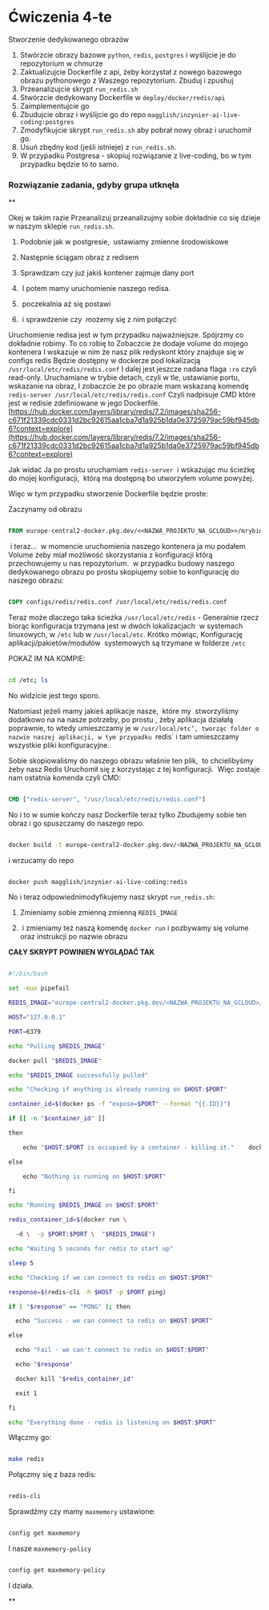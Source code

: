 # Ćwiczenia 4-te

Stworzenie dedykowanego obrazów

1. Stwórzcie obrazy bazowe `python`, `redis`, `postgres` i wyślijcie je do repozytorium w chmurze
2. Zaktualizujcie Dockerfile z api, żeby korzystał z nowego bazowego obrazu pythonowego z Waszego repozytorium. Zbuduj i zpushuj
4. Przeanalizujcie skrypt `run_redis.sh`
5. Stwórzcie dedykowany Dockerfile w `deploy/docker/redis/api`
6. Zaimplementujcie go
7. Zbudujcie obraz i wyślijcie go do repo `magglish/inzynier-ai-live-coding:postgres`
8. Zmodyfikujcie skrypt `run_redis.sh` aby pobrał nowy obraz i uruchomił go.
9. Usuń zbędny kod (jeśli istnieje) z `run_redis.sh`.
11. W przypadku Postgresa - skopiuj rozwiązanie z live-coding, bo w tym przypadku będzie to to samo.


### Rozwiązanie zadania, gdyby grupa utknęła

**

Okej w takim razie Przeanalizuj przeanalizujmy sobie dokładnie co się dzieje w naszym sklepie `run_redis.sh`.

  

1. Podobnie jak w postgresie,  ustawiamy zmienne środowiskowe
    
2. Następnie ściągam obraz z redisem
    
3. Sprawdzam czy już jakiś kontener zajmuje dany port
    
4.  I potem mamy uruchomienie naszego redisa.
    
5.  poczekalnia aż się postawi
    
6.  i sprawdzenie czy  możemy się z nim połączyć
    

  

Uruchomienie redisa jest w tym przypadku najważniejsze. Spójrzmy co dokładnie robimy. To co robię to Zobaczcie że dodaje volume do mojego kontenera I wskazuje w nim że nasz plik redyskont który znajduje się w configs redis Będzie dostępny w dockerze pod lokalizacją `/usr/local/etc/redis/redis.conf` I dalej jest jeszcze nadana flaga `:ro` czyli read-only. Uruchamiane w trybie detach, czyli w tle, ustawianie portu, wskazanie na obraz, I zobaczcie że po obrazie mam wskazaną komendę `redis-server /usr/local/etc/redis/redis.conf` Czyli nadpisuje CMD które jest w redisie zdefiniowane w jego Dockerfile. [https://hub.docker.com/layers/library/redis/7.2/images/sha256-c671f21339cdc0331d2bc92615aa1cba7d1a925b1da0e3725979ac59bf945db6?context=explore](https://hub.docker.com/layers/library/redis/7.2/images/sha256-c671f21339cdc0331d2bc92615aa1cba7d1a925b1da0e3725979ac59bf945db6?context=explore)

  

Jak widać Ja po prostu uruchamiam `redis-server`  i wskazując mu ścieżkę do mojej konfiguracji,  którą ma dostępną bo utworzyłem volume powyżej. 

  

Więc w tym przypadku stworzenie Dockerfile będzie proste:

  

Zaczynamy od obrazu

  

```dockerfile

FROM europe-central2-docker.pkg.dev/<<NAZWA_PROJEKTU_NA_GCLOUD>>/mrybinski-live-coding-base/redis:7.2-1.0.0

```

  

 i teraz…  w momencie uruchomienia naszego kontenera ja mu podałem Volume żeby miał możliwość skorzystania z konfiguracji którą przechowujemy u nas repozytorium.  w przypadku budowy naszego dedykowanego obrazu po prostu skopiujemy sobie to konfigurację do naszego obrazu:

  

```dockerfile

COPY configs/redis/redis.conf /usr/local/etc/redis/redis.conf

```

  

Teraz może dlaczego taka ścieżka `/usr/local/etc/redis` - Generalnie rzecz biorąc konfiguracja trzymana jest w dwóch lokalizacjach  w systemach linuxowych, w `/etc` lub w `/usr/local/etc`. Krótko mówiąc, Konfigurację  aplikacji/pakietów/modułów  systemowych są trzymane w folderze `/etc`

  

POKAZ IM NA KOMPIE:

  

```bash

cd /etc; ls

```

  

No widzicie jest tego sporo.

  

Natomiast jeżeli mamy jakieś aplikacje nasze,  które my  stworzyliśmy dodatkowo na na nasze potrzeby, po prostu , żeby aplikacja działałą poprawnie, to wtedy umieszczamy je w `/usr/local/etc’, tworząc folder o nazwie naszej aplikacji, w tym przypadku `redis` i tam umieszczamy wszystkie pliki konfiguracyjne.

  

Sobie skopiowaliśmy do naszego obrazu właśnie ten plik,  to chcielibyśmy żeby nasz Redis Uruchomił się z korzystając z tej konfiguracji.  Więc zostaje nam ostatnia komenda czyli CMD:

  

```dockerfile

CMD ["redis-server", "/usr/local/etc/redis/redis.conf"]

```

  

No i to w sumie kończy nasz Dockerfile teraz tylko Zbudujemy sobie ten obraz i go spuszczamy do naszego repo.

  

```bash

docker build -t europe-central2-docker.pkg.dev/<NAZWA_PROJEKTU_NA_GCLOUD>/mrybinski-live-coding-api/redis:1.0.0 -f deploy/docker/redis/Dockerfile .

```

  

i wrzucamy do repo

  

```bash

docker push magglish/inzynier-ai-live-coding:redis

```

  

No i teraz odpowiednimodyfikujemy nasz skrypt `run_redis.sh`:

  

1. Zmieniamy sobie zmienną zmienną `REDIS_IMAGE`
    
2.  i zmieniamy też naszą komendę `docker run` i pozbywamy się volume oraz instrukcji po nazwie obrazu
    

  

**CAŁY SKRYPT POWINIEN WYGLĄDAĆ TAK**

  

```bash

#!/bin/bash  

set -euo pipefail  

REDIS_IMAGE="europe-central2-docker.pkg.dev/<NAZWA_PROJEKTU_NA_GCLOUD>/mrybinski-live-coding-api/redis:1.0.0"  

HOST="127.0.0.1"  

PORT=6379  

echo "Pulling $REDIS_IMAGE"  

docker pull "$REDIS_IMAGE"  

echo "$REDIS_IMAGE successfully pulled"  

echo "Checking if anything is already running on $HOST:$PORT"  

container_id=$(docker ps -f "expose=$PORT" --format "{{.ID}}")  

if [[ -n "$container_id" ]]  

then  

    echo "$HOST:$PORT is occupied by a container - killing it."    docker kill "$container_id"  

else  

    echo "Nothing is running on $HOST:$PORT"  

fi  

echo "Running $REDIS_IMAGE on $HOST:$PORT"  

redis_container_id=$(docker run \  

  -d \  -p $PORT:$PORT \  "$REDIS_IMAGE")  

echo "Waiting 5 seconds for redis to start up"  

sleep 5  

echo "Checking if we can connect to redis on $HOST:$PORT"  

response=$(redis-cli -h $HOST -p $PORT ping)  

if [ "$response" == "PONG" ]; then  

  echo "Success - we can connect to redis on $HOST:$PORT"  

else  

  echo "Fail - we can't connect to redis on $HOST:$PORT"  

  echo "$response"  

  docker kill "$redis_container_id"  

  exit 1  

fi  

echo "Everything done - redis is listening on $HOST:$PORT"

```

  

Włączmy go:

  

```bash 

make redis

```

  

Połączmy się z baza redis:

  

```bash

redis-cli

```

  

Sprawdźmy czy mamy `maxmemory` ustawione:

  

```bash

config get maxmemory

```

  

I nasze `maxmemory-policy`

  

```bash

config get maxmemory-policy

```

  

I działa.

**